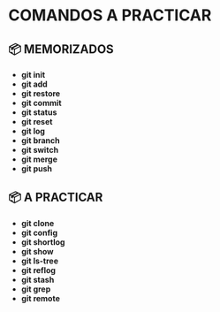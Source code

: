 # COMANDOS A PRACTICAR

## 📦 MEMORIZADOS
- **git init**
- **git add**
- **git restore**
- **git commit**
- **git status**
- **git reset**
- **git log**
- **git branch**
- **git switch**
- **git merge**
- **git push**

## 📦 A PRACTICAR
- **git clone**
- **git config**
- **git shortlog**
- **git show**
- **git ls-tree**
- **git reflog**
- **git stash**
- **git grep**
- **git remote**